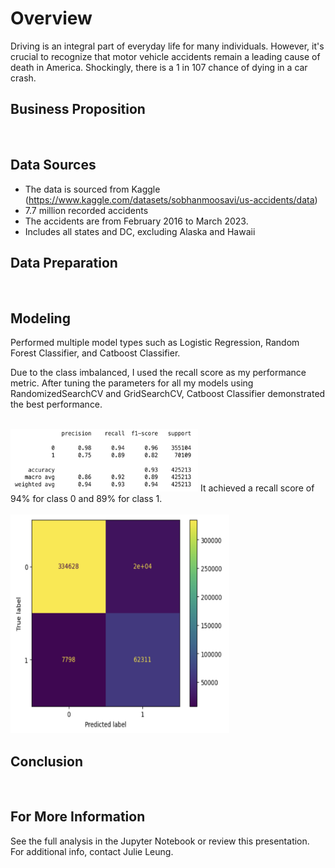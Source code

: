 # Overview
Driving is an integral part of everyday life for many individuals. However, it's crucial to recognize that motor vehicle accidents remain a leading cause of death in America. Shockingly, there is a 1 in 107 chance of dying in a car crash.

## Business Proposition
<br />

## Data Sources
- The data is sourced from Kaggle (https://www.kaggle.com/datasets/sobhanmoosavi/us-accidents/data)
- 7.7 million recorded accidents 
- The accidents are from February 2016 to March 2023. 
- Includes all states and DC, excluding Alaska and Hawaii

## Data Preparation
<br />

## Modeling
Performed multiple model types such as Logistic Regression, Random Forest Classifier, and Catboost Classifier. 

Due to the class imbalanced, I used the recall score as my performance metric. After tuning the parameters for all my models using RandomizedSearchCV and GridSearchCV, Catboost Classifier demonstrated the best performance.

<br />

<img src='images/catboost2.png' width='300' height='100'> 
It achieved a recall score of 94% for class 0 and 89% for class 1.
<br />

<br />

<img src='images/catboost.png' width='350' height='350'> 


<br />


## Conclusion

<br />

## For More Information
See the full analysis in the Jupyter Notebook or review this presentation. For additional info, contact Julie Leung.
